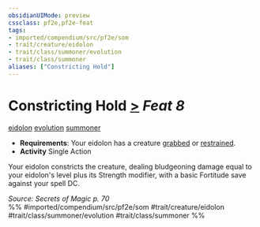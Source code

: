 ```yaml
---
obsidianUIMode: preview
cssclass: pf2e,pf2e-feat
tags:
- imported/compendium/src/pf2e/som
- trait/creature/eidolon
- trait/class/summoner/evolution
- trait/class/summoner
aliases: ["Constricting Hold"]
---
```

# Constricting Hold  [>](chapter-9-playing-the-game.md#Actions "Single Action") *Feat 8*  
[eidolon](eidolon-som.md)  [evolution](evolution-som.md)  [summoner](rules/traits/summoner-som.md)  

- **Requirements**: Your eidolon has a creature [grabbed](conditions.md#Grabbed) or [restrained](conditions.md#Restrained).
- **Activity** Single Action

Your eidolon constricts the creature, dealing bludgeoning damage equal to your eidolon's level plus its Strength modifier, with a basic Fortitude save against your spell DC.

*Source: Secrets of Magic p. 70*  
%% #imported/compendium/src/pf2e/som #trait/creature/eidolon #trait/class/summoner/evolution #trait/class/summoner %%